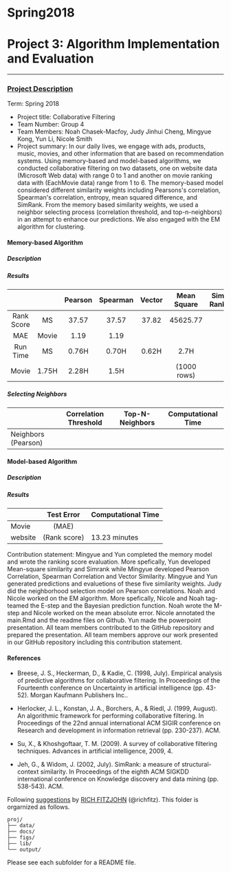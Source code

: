 # Spring2018


# Project 3: Algorithm Implementation and Evaluation

----


### [Project Description](doc/)

Term: Spring 2018

+ Project title: Collaborative Filtering
+ Team Number: Group 4
+ Team Members: Noah Chasek-Macfoy, Judy Jinhui Cheng, Mingyue Kong, Yun Li, Nicole Smith
+ Project summary: In our daily lives, we engage with ads, products, music, movies, and other information that are based on recommendation systems. Using memory-based and model-based algorithms, we conducted collaborative filtering on two datasets, one on website data (Microsoft Web data) with range 0 to 1 and another on movie ranking data with (EachMovie data) range from 1 to 6. The memory-based model considered different similarity weights including Pearsons's correlation, Spearman's correlation, entropy, mean squared difference, and SimRank. From the memory based similarity weights, we used a neighbor selecting process (correlation threshold, and top-n-neighbors) in an attempt to enhance our predictions. We also engaged with the EM algorithm for clustering.  


#### Memory-based Algorithm 

##### Description

##### Results
| | | Pearson | Spearman | Vector | Mean Square | Sim Rank | 
|:---:| :---:| :---:| :---:| :---:|:---:|---
Rank Score| MS | 37.57| 37.57| 37.82|45625.77| 
MAE|Movie|1.19|1.19| | | 
Run Time| MS| 0.76H| 0.70H|0.62H|2.7H| 
| Movie| 1.75H|2.28H|1.5H| | (1000 rows)


##### Selecting Neighbors
|	| Correlation Threshold | Top-N-Neighbors| Computational Time |
--- | :---: |	:---: | ---
Neighbors (Pearson)| 	|	|


#### Model-based Algorithm

##### Description

##### Results 
|	| Test Error  | Computational Time |
 ---|:---: | ---
| Movie | (MAE)	| |
| website | (Rank score)| 13.23 minutes| 


Contribution statement: Mingyue and Yun completed the memory model and wrote the ranking score evaluation. More spefically, Yun developed Mean-square similarity and Simrank while Mingyue developed Pearson Correlation, Spearman Correlation and Vector Similarity. Mingyue and Yun generated predictions and evaluetions of these five similarity weights. Judy did the neighborhood selection model on Pearson correlations. Noah and Nicole worked on the EM algorithm. More spefically, Nicole and Noah tag-teamed the E-step and the Bayesian prediction function. Noah wrote the M-step and Nicole worked on the mean absolute error. Nicole annotated the main.Rmd and the readme files on Github. Yun made the powerpoint presentation. All team members contributed to the GitHub repository and prepared the presentation. All team members approve our work presented in our GitHub repository including this contribution statement.

#### References 

- Breese, J. S., Heckerman, D., & Kadie, C. (1998, July). Empirical analysis of predictive algorithms for collaborative filtering. In Proceedings of the Fourteenth conference on Uncertainty in artificial intelligence (pp. 43-52). Morgan Kaufmann Publishers Inc..

- Herlocker, J. L., Konstan, J. A., Borchers, A., & Riedl, J. (1999, August). An algorithmic framework for performing collaborative filtering. In Proceedings of the 22nd annual international ACM SIGIR conference on Research and development in information retrieval (pp. 230-237). ACM.

- Su, X., & Khoshgoftaar, T. M. (2009). A survey of collaborative filtering techniques. Advances in artificial intelligence, 2009, 4.

- Jeh, G., & Widom, J. (2002, July). SimRank: a measure of structural-context similarity. In Proceedings of the eighth ACM SIGKDD international conference on Knowledge discovery and data mining (pp. 538-543). ACM.

Following [suggestions](http://nicercode.github.io/blog/2013-04-05-projects/) by [RICH FITZJOHN](http://nicercode.github.io/about/#Team) (@richfitz). This folder is orgarnized as follows.

```
proj/
├── data/
├── docs/
├── figs/
├── lib/
└── output/
```

Please see each subfolder for a README file.
